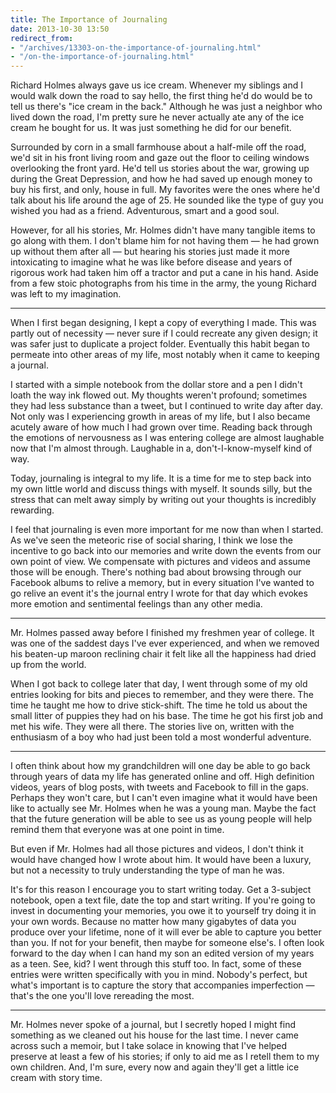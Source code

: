 ```yaml
---
title: The Importance of Journaling
date: 2013-10-30 13:50
redirect_from:
- "/archives/13303-on-the-importance-of-journaling.html"
- "/on-the-importance-of-journaling.html"
---
```



Richard Holmes always gave us ice cream. Whenever my siblings and I would walk down the road to say hello, the first thing he'd do would be to tell us there's "ice cream in the back." Although he was just a neighbor who lived down the road, I'm pretty sure he never actually ate any of the ice cream he bought for us. It was just something he did for our benefit.

Surrounded by corn in a small farmhouse about a half-mile off the road, we'd sit in his front living room and gaze out the floor to ceiling windows overlooking the front yard. He'd tell us stories about the war, growing up during the Great Depression, and how he had saved up enough money to buy his first, and only, house in full. My favorites were the ones where he'd talk about his life around the age of 25. He sounded like the type of guy you wished you had as a friend. Adventurous, smart and a good soul.

However, for all his stories, Mr. Holmes didn't have many tangible items to go along with them. I don't blame him for not having them &mdash; he had grown up without them after all &mdash; but hearing his stories just made it more intoxicating to imagine what he was like before disease and years of rigorous work had taken him off a tractor and put a cane in his hand. Aside from a few stoic photographs from his time in the army, the young Richard was left to my imagination.

---

When I first began designing, I kept a copy of everything I made. This was partly out of necessity &mdash; never sure if I could recreate any given design; it was safer just to duplicate a project folder. Eventually this habit began to permeate into other areas of my life, most notably when it came to keeping a journal.

I started with a simple notebook from the dollar store and a pen I didn't loath the way ink flowed out. My thoughts weren't profound; sometimes they had less substance than a tweet, but I continued to write day after day. Not only was I experiencing growth in areas of my life, but I also became acutely aware of how much I had grown over time. Reading back through the emotions of nervousness as I was entering college are almost laughable now that I'm almost through. Laughable in a, don't-I-know-myself kind of way.

Today, journaling is integral to my life. It is a time for me to step back into my own little world and discuss things with myself. It sounds silly, but the stress that can melt away simply by writing out your thoughts is incredibly rewarding.

I feel that journaling is even more important for me now than when I started. As we've seen the meteoric rise of social sharing, I think we lose the incentive to go back into our memories and write down the events from our own point of view. We compensate with pictures and videos and assume those will be enough. There's nothing bad about browsing through our Facebook albums to relive a memory, but in every situation I've wanted to go relive an event it's the journal entry I wrote for that day which evokes more emotion and sentimental feelings than any other media.

---

Mr. Holmes passed away before I finished my freshmen year of college. It was one of the saddest days I've ever experienced, and when we removed his beaten-up maroon reclining chair it felt like all the happiness had dried up from the world.

When I got back to college later that day, I went through some of my old entries looking for bits and pieces to remember, and they were there. The time he taught me how to drive stick-shift. The time he told us about the small litter of puppies they had on his base. The time he got his first job and met his wife. They were all there. The stories live on, written with the enthusiasm of a boy who had just been told a most wonderful adventure.

---

I often think about how my grandchildren will one day be able to go back through years of data my life has generated online and off. High definition videos, years of blog posts, with tweets and Facebook to fill in the gaps. Perhaps they won't care, but I can't even imagine what it would have been like to actually see Mr. Holmes when he was a young man. Maybe the fact that the future generation will be able to see us as young people will help remind them that everyone was at one point in time.

But even if Mr. Holmes had all those pictures and videos, I don't think it would have changed how I wrote about him. It would have been a luxury, but not a necessity to truly understanding the type of man he was.

It's for this reason I encourage you to start writing today. Get a 3-subject notebook, open a text file, date the top and start writing. If you're going to invest in documenting your memories, you owe it to yourself try doing it in your own words. Because no matter how many gigabytes of data you produce over your lifetime, none of it will ever be able to capture you better than you. If not for your benefit, then maybe for someone else's. I often look forward to the day when I can hand my son an edited version of my years as a teen. See, kid? I went through this stuff too. In fact, some of these entries were written specifically with you in mind. Nobody's perfect, but what's important is to capture the story that accompanies imperfection &mdash; that's the one you'll love rereading the most.

---

Mr. Holmes never spoke of a journal, but I secretly hoped I might find something as we cleaned out his house for the last time. I never came across such a memoir, but I take solace in knowing that I've helped preserve at least a few of his stories; if only to aid me as I retell them to my own children. And, I'm sure, every now and again they'll get a little ice cream with story time.
